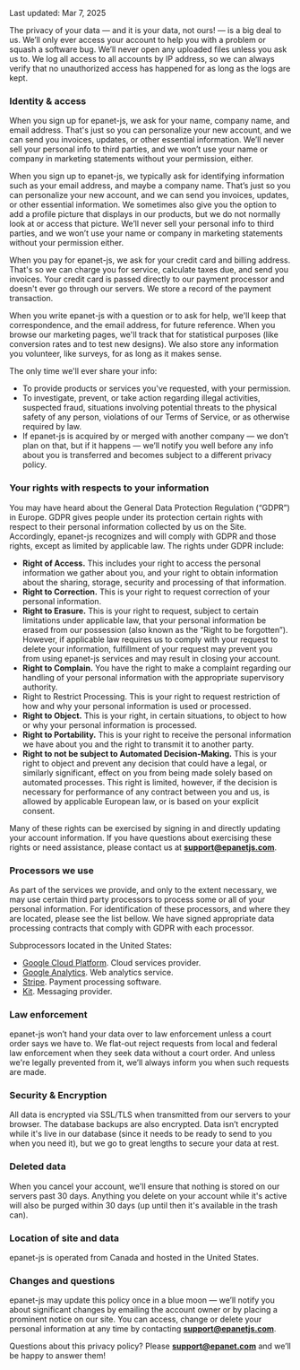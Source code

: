 Last updated: Mar 7, 2025

The privacy of your data — and it is your data, not ours! — is a big deal to us. We’ll only ever access your account to help you with a problem or squash a software bug. We’ll never open any uploaded files unless you ask us to. We log all access to all accounts by IP address, so we can always verify that no unauthorized access has happened for as long as the logs are kept.

### **Identity & access**

When you sign up for epanet-js, we ask for your name, company name, and email address. That's just so you can personalize your new account, and we can send you invoices, updates, or other essential information. We’ll never sell your personal info to third parties, and we won’t use your name or company in marketing statements without your permission, either.

When you sign up to epanet-js, we typically ask for identifying information such as your email address, and maybe a company name. That’s just so you can personalize your new account, and we can send you invoices, updates, or other essential information. We sometimes also give you the option to add a profile picture that displays in our products, but we do not normally look at or access that picture. We’ll never sell your personal info to third parties, and we won’t use your name or company in marketing statements without your permission either.

When you pay for epanet-js, we ask for your credit card and billing address. That's so we can charge you for service, calculate taxes due, and send you invoices. Your credit card is passed directly to our payment processor and doesn't ever go through our servers. We store a record of the payment transaction.

When you write epanet-js with a question or to ask for help, we'll keep that correspondence, and the email address, for future reference. When you browse our marketing pages, we'll track that for statistical purposes (like conversion rates and to test new designs). We also store any information you volunteer, like surveys, for as long as it makes sense.

The only time we'll ever share your info:

- To provide products or services you've requested, with your permission.
- To investigate, prevent, or take action regarding illegal activities, suspected fraud, situations involving potential threats to the physical safety of any person, violations of our Terms of Service, or as otherwise required by law.
- If epanet-js is acquired by or merged with another company — we don’t plan on that, but if it happens — we’ll notify you well before any info about you is transferred and becomes subject to a different privacy policy.

### **Your rights with respects to your information**

You may have heard about the General Data Protection Regulation (“GDPR”) in Europe. GDPR gives people under its protection certain rights with respect to their personal information collected by us on the Site. Accordingly, epanet-js recognizes and will comply with GDPR and those rights, except as limited by applicable law. The rights under GDPR include:

- **Right of Access.** This includes your right to access the personal information we gather about you, and your right to obtain information about the sharing, storage, security and processing of that information.
- **Right to Correction.** This is your right to request correction of your personal information.
- **Right to Erasure.** This is your right to request, subject to certain limitations under applicable law, that your personal information be erased from our possession (also known as the “Right to be forgotten”). However, if applicable law requires us to comply with your request to delete your information, fulfillment of your request may prevent you from using epanet-js services and may result in closing your account.
- **Right to Complain.** You have the right to make a complaint regarding our handling of your personal information with the appropriate supervisory authority.
- Right to Restrict Processing. This is your right to request restriction of how and why your personal information is used or processed.
- **Right to Object.** This is your right, in certain situations, to object to how or why your personal information is processed.
- **Right to Portability.** This is your right to receive the personal information we have about you and the right to transmit it to another party.
- **Right to not be subject to Automated Decision-Making.** This is your right to object and prevent any decision that could have a legal, or similarly significant, effect on you from being made solely based on automated processes. This right is limited, however, if the decision is necessary for performance of any contract between you and us, is allowed by applicable European law, or is based on your explicit consent.

Many of these rights can be exercised by signing in and directly updating your account information. If you have questions about exercising these rights or need assistance, please contact us at **support@epanetjs.com**.

### **Processors we use**

As part of the services we provide, and only to the extent necessary, we may use certain third party processors to process some or all of your personal information. For identification of these processors, and where they are located, please see the list bellow. We have signed appropriate data processing contracts that comply with GDPR with each processor.

Subprocessors located in the United States:

- [Google Cloud Platform](https://cloud.google.com/security/gdpr/resource-center/). Cloud services provider.
- [Google Analytics](https://support.google.com/analytics/answer/6004245?hl=en). Web analytics service.
- [Stripe](https://stripe.com/privacy). Payment processing software.
- [Kit](https://www.kit.com). Messaging provider.

### **Law enforcement**

epanet-js won’t hand your data over to law enforcement unless a court order says we have to. We flat-out reject requests from local and federal law enforcement when they seek data without a court order. And unless we're legally prevented from it, we’ll always inform you when such requests are made.

### **Security & Encryption**

All data is encrypted via SSL/TLS when transmitted from our servers to your browser. The database backups are also encrypted. Data isn’t encrypted while it's live in our database (since it needs to be ready to send to you when you need it), but we go to great lengths to secure your data at rest.

### **Deleted data**

When you cancel your account, we'll ensure that nothing is stored on our servers past 30 days. Anything you delete on your account while it's active will also be purged within 30 days (up until then it's available in the trash can).

### **Location of site and data**

epanet-js is operated from Canada and hosted in the United States.

### **Changes and questions**

epanet-js may update this policy once in a blue moon — we’ll notify you about significant changes by emailing the account owner or by placing a prominent notice on our site. You can access, change or delete your personal information at any time by contacting **support@epanetjs.com**.

Questions about this privacy policy? Please **support@epanet.com** and we’ll be happy to answer them!
